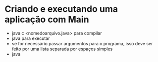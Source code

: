 # Criando e executando uma aplicação com Main

* java c <nomedoarquivo.java> para compilar
* java <nomedoarquivo> para executar
* se for necessário passar argumentos para o programa, isso deve ser feito por uma lista separada por espaços simples
* java <nomedoarquivo> <param1> <param2>
  
